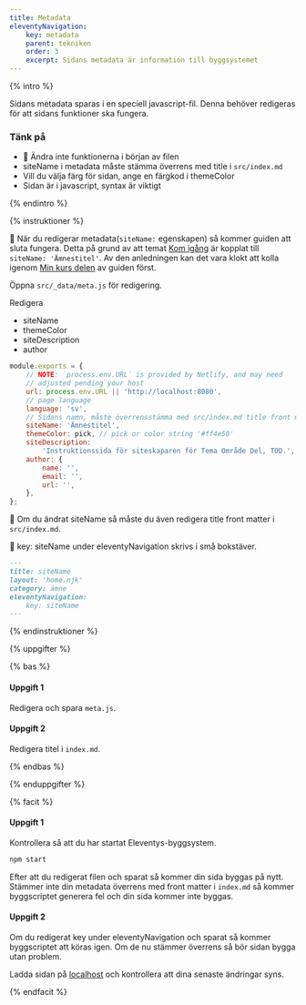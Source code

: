 ```yaml
---
title: Metadata
eleventyNavigation:
    key: metadata
    parent: tekniken
    order: 3
    excerpt: Sidans metadata är information till byggsystemet
---
```


{% intro %}

Sidans metadata sparas i en speciell javascript-fil. Denna behöver redigeras för
att sidans funktioner ska fungera.

### Tänk på

-   🛑 Ändra inte funktionerna i början av filen
-   siteName i metadata måste stämma överrens med title i `src/index.md`
-   Vill du välja färg för sidan, ange en färgkod i themeColor
-   Sidan är i javascript, syntax är viktigt

{% endintro %}

{% instruktioner %}

🛑 När du redigerar metadata(`siteName:` egenskapen) så kommer guiden att sluta fungera.
Detta på grund av att temat [Kom igång](/kom-igang/) är kopplat till `siteName: 'Ämnestitel'`.
Av den anledningen kan det vara klokt att kolla igenom
[Min kurs delen](/kom-igang/min-kurs/) av guiden först.

Öppna `src/_data/meta.js` för redigering.

Redigera

-   siteName
-   themeColor
-   siteDescription
-   author

```js
module.exports = {
    // NOTE: `process.env.URL` is provided by Netlify, and may need
    // adjusted pending your host
    url: process.env.URL || 'http://localhost:8080',
    // page language
    language: 'sv',
    // Sidans namn, måste överrensstämma med src/index.md title front matter
    siteName: 'Ämnestitel',
    themeColor: pick, // pick or color string '#ff4e50'
    siteDescription:
        'Instruktionssida för siteskaparen för Tema Område Del, TOD.',
    author: {
        name: '',
        email: '',
        url: '',
    },
};
```

🛑 Om du ändrat siteName så måste du även redigera title front matter i `src/index.md`.

🛑 key: siteName under eleventyNavigation skrivs i små bokstäver.

```md
---
title: siteName
layout: 'home.njk'
category: ämne
eleventyNavigation:
    key: siteName
---
```

{% endinstruktioner %}

{% uppgifter %}

{% bas %}

#### Uppgift 1

Redigera och spara `meta.js`.

#### Uppgift 2

Redigera titel i `index.md`.

{% endbas %}

{% enduppgifter %}

{% facit %}

#### Uppgift 1

Kontrollera så att du har startat Eleventys-byggsystem.

```bash
npm start
```

Efter att du redigerat filen och sparat så kommer din sida byggas på nytt.
Stämmer inte din metadata överrens med front matter i `index.md` så kommer byggscriptet
generera fel och din sida kommer inte byggas.

#### Uppgift 2

Om du redigerat key under eleventyNavigation och sparat så kommer byggscriptet
att köras igen. Om de nu stämmer överrens så bör sidan bygga utan problem.

Ladda sidan på [localhost](http://localhost:8080) och kontrollera att dina
senaste ändringar syns.

{% endfacit %}
